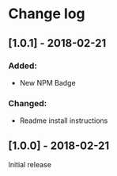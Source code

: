 Change log
==========

[1.0.1] - 2018-02-21
--------------------

### Added:
- New NPM Badge

### Changed:
- Readme install instructions

[1.0.0] - 2018-02-21
--------------------

Initial release
